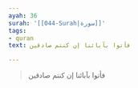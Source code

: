 ```yaml
---
ayah: 36
surah: '[[044-Surah|سورة]]'
tags:
- quran
text: فأتوا بآبائنا إن كنتم صادقين

---
```

> فأتوا بآبائنا إن كنتم صادقين
